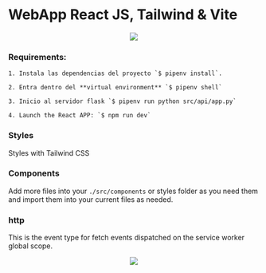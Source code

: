 # WebApp React JS, Tailwind & Vite


<p align="center">
<img src="https://blog.logrocket.com/wp-content/uploads/2022/06/setting-up-dev-environment-react-vite-tailwind.png" />
</p>


### Requirements:
```
1. Instala las dependencias del proyecto `$ pipenv install`.

2. Entra dentro del **virtual environment** `$ pipenv shell`

3. Inicio al servidor flask `$ pipenv run python src/api/app.py`

4. Launch the React APP: `$ npm run dev`
```

### Styles
Styles with Tailwind CSS

### Components
Add more files into your `./src/components` or styles folder as you need them and import them into your current files as needed.

### http
This is the event type for fetch events dispatched on the service worker global scope.


<p align="center">
<img src="https://i.ibb.co/KNT5mSc/Captura-de-pantalla-20221209-151414.png" />
</p>

```     